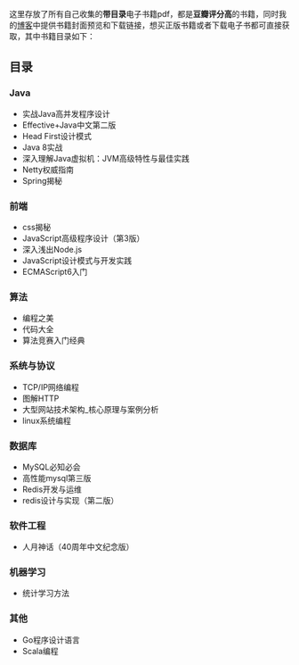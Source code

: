这里存放了所有自己收集的**带目录**电子书籍pdf，都是**豆瓣评分高**的书籍，同时我的[博客](https://guanpengchn.github.io/#/book)中提供书籍封面预览和下载链接，想买正版书籍或者下载电子书都可直接获取，其中书籍目录如下：

## 目录

### Java

- 实战Java高并发程序设计
- Effective+Java中文第二版
- Head First设计模式
- Java 8实战
- 深入理解Java虚拟机：JVM高级特性与最佳实践
- Netty权威指南
- Spring揭秘

### 前端

- css揭秘
- JavaScript高级程序设计（第3版）
- 深入浅出Node.js
- JavaScript设计模式与开发实践
- ECMAScript6入门

### 算法

- 编程之美
- 代码大全
- 算法竞赛入门经典

### 系统与协议

- TCP/IP网络编程
- 图解HTTP
- 大型网站技术架构_核心原理与案例分析
- linux系统编程

### 数据库

- MySQL必知必会
- 高性能mysql第三版
- Redis开发与运维
- redis设计与实现（第二版）

### 软件工程

- 人月神话（40周年中文纪念版）

### 机器学习

- 统计学习方法

### 其他

- Go程序设计语言
- Scala编程
